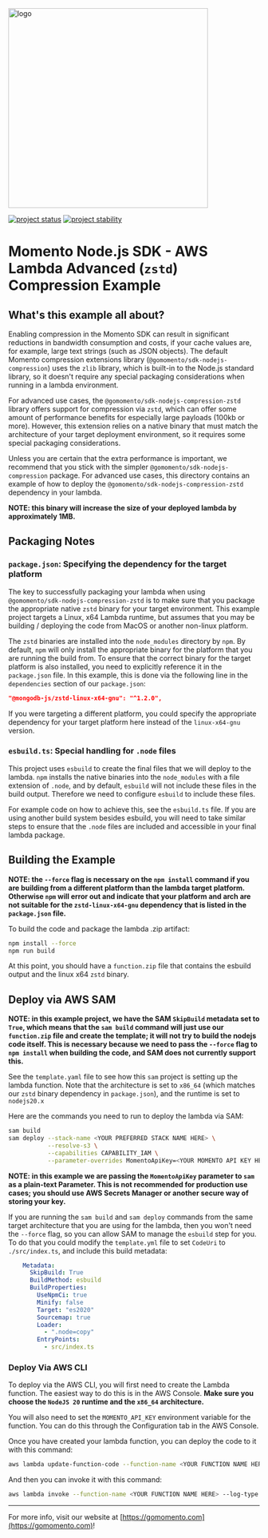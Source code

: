 <img src="https://docs.momentohq.com/img/momento-logo-forest.svg" alt="logo" width="400"/>

[![project status](https://momentohq.github.io/standards-and-practices/badges/project-status-official.svg)](https://github.com/momentohq/standards-and-practices/blob/main/docs/momento-on-github.md)
[![project stability](https://momentohq.github.io/standards-and-practices/badges/project-stability-stable.svg)](https://github.com/momentohq/standards-and-practices/blob/main/docs/momento-on-github.md)


# Momento Node.js SDK - AWS Lambda Advanced (`zstd`) Compression Example

## What's this example all about?

Enabling compression in the Momento SDK can result in significant reductions in bandwidth consumption and costs, if your
cache values are, for example, large text strings (such as JSON objects). The default Momento compression extensions
library (`@gomomento/sdk-nodejs-compression`) uses the `zlib` library, which is built-in to the Node.js standard library,
so it doesn't require any special packaging considerations when running in a lambda environment.

For advanced use cases, the `@gomomento/sdk-nodejs-compression-zstd` library offers support for compression via `zstd`,
which can offer some amount of performance benefits for especially large payloads (100kb or more). However, this extension
relies on a native binary that must match the architecture of your target deployment environment, so it requires some
special packaging considerations.

Unless you are certain that the extra performance is important, we recommend that you stick with the simpler
`@gomomento/sdk-nodejs-compression` package. For advanced use cases, this directory contains an example of how to deploy
the `@gomomento/sdk-nodejs-compression-zstd` dependency in your lambda.

**NOTE: this binary will increase the size of your deployed lambda by approximately 1MB.**

## Packaging Notes

### `package.json`: Specifying the dependency for the target platform

The key to successfully packaging your lambda when using `@gomomento/sdk-nodejs-compression-zstd` is to make sure that you
package the appropriate native `zstd` binary for your target environment. This example project targets a Linux, x64 Lambda
runtime, but assumes that you may be building / deploying the code from MacOS or another non-linux platform.

The `zstd` binaries are installed into the `node_modules` directory by `npm`. By default, `npm` will only install the appropriate
binary for the platform that you are running the build from. To ensure that the correct binary for the target platform is
also installed, you need to explicitly reference it in the `package.json` file. In this example, this is done via
the following line in the `dependencies` section of our `package.json`:

```json
"@mongodb-js/zstd-linux-x64-gnu": "^1.2.0",
```

If you were targeting a different platform, you could specify the appropriate dependency for your target platform here instead of
the `linux-x64-gnu` version.

### `esbuild.ts`: Special handling for `.node` files

This project uses `esbuild` to create the final files that we will deploy to the lambda. `npm` installs the native binaries
into the `node_modules` with a file extension of `.node`, and by default, `esbuild` will not include these files in the
build output. Therefore we need to configure `esbuild` to include these files.

For example code on how to achieve this, see the `esbuild.ts` file. If you are using another build system besides esbuild,
you will need to take similar steps to ensure that the `.node` files are included and accessible in your final lambda package.

## Building the Example

**NOTE: the `--force` flag is necessary on the `npm install` command if you are building from a different platform than
the lambda target platform. Otherwise `npm` will error out and indicate that your platform and arch are not suitable
for the `zstd-linux-x64-gnu` dependency that is listed in the `package.json` file.**

To build the code and package the lambda .zip artifact:

```bash
npm install --force
npm run build
```

At this point, you should have a `function.zip` file that contains the esbuild output and the linux x64 `zstd` binary.

## Deploy via AWS SAM

**NOTE: in this example project, we have the SAM `SkipBuild` metadata set to `True`, which means that the `sam build` command
will just use our `function.zip` file and create the template; it will not try to build the nodejs code itself. This is necessary
because we need to pass the `--force` flag to `npm install` when building the code, and SAM does not currently support this.**

See the `template.yaml` file to see how this `sam` project is setting up the lambda function. Note that the architecture
is set to `x86_64` (which matches our `zstd` binary dependency in `package.json`), and the runtime is set to `nodejs20.x`

Here are the commands you need to run to deploy the lambda via SAM:

```bash
sam build
sam deploy --stack-name <YOUR PREFERRED STACK NAME HERE> \
           --resolve-s3 \
           --capabilities CAPABILITY_IAM \
           --parameter-overrides MomentoApiKey=<YOUR MOMENTO API KEY HERE>
```

**NOTE: in this example we are passing the `MomentoApiKey` parameter to `sam` as a plain-text Parameter. This is not recommended
for production use cases; you should use AWS Secrets Manager or another secure way of storing your key.**

If you are running the `sam build` and `sam deploy` commands from the same target architecture that you are using for the
lambda, then you won't need the `--force` flag, so you can allow SAM to manage the `esbuild` step for you. To do that you
could modify the `template.yml` file to set `CodeUri` to `./src/index.ts`, and include this build metadata:

```yaml
    Metadata:
      SkipBuild: True
      BuildMethod: esbuild
      BuildProperties:
        UseNpmCi: true
        Minify: false
        Target: "es2020"
        Sourcemap: true
        Loader:
          - ".node=copy"
        EntryPoints:
          - src/index.ts
```

### Deploy Via AWS CLI

To deploy via the AWS CLI, you will first need to create the Lambda function. The easiest way to do this is in the
AWS Console. **Make sure you choose the `NodeJS 20` runtime and the `x86_64` architecture.**

You will also need to set the `MOMENTO_API_KEY` environment variable for the function. You can do this through the Configuration
tab in the AWS Console.

Once you have created your lambda function, you can deploy the code to it with this command:

```bash
aws lambda update-function-code --function-name <YOUR FUNCTION NAME HERE> --zip-file fileb://function.zip
```

And then you can invoke it with this command:

```bash
aws lambda invoke --function-name <YOUR FUNCTION NAME HERE> --log-type Tail result.json | jq -r .LogResult | base64 -d
```

----------------------------------------------------------------------------------------
For more info, visit our website at [https://gomomento.com](https://gomomento.com)!
